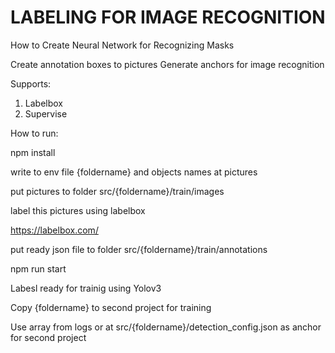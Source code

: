 # LABELING FOR IMAGE RECOGNITION

How to Create Neural Network for Recognizing Masks

Create annotation boxes to pictures
Generate anchors for image recognition

Supports:

1. Labelbox
2. Supervise

How to run:

npm install

write to env file {foldername} and objects names at pictures

put pictures to folder src/{foldername}/train/images

label this pictures using labelbox

https://labelbox.com/

put ready json file to folder src/{foldername}/train/annotations

npm run start

Labesl ready for trainig using Yolov3

Copy {foldername} to second project for training

Use array from logs or at src/{foldername}/detection_config.json as anchor for second project

